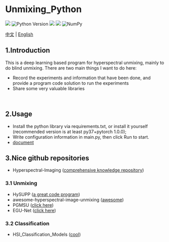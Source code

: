 # Unmixing_Python

![](https://img.shields.io/badge/language-python-brightgreen)
![Python Version](https://img.shields.io/badge/Python-%E2%89%A5%203.7-blue.svg)
![](https://github.com/pytorch/pytorch)
![](https://img.shields.io/badge/PyTorch-%E2%89%A5%201.0.0-red.svg)
![NumPy](https://img.shields.io/badge/NumPy-%E2%89%A5%201.21.5-orange.svg)

[中文](readme.md) | [English](readme.en.md)

## 1.Introduction
This is a deep learning based program for hyperspectral unmixing, mainly to do blind unmixing. There are two main things I want to do here:
- Record the experiments and information that have been done, and provide a program code solution to run the experiments
- Share some very valuable libraries
<br>

## 2.Usage
- Install the python library via requirements.txt, or install it yourself (recommended version is at least py37+pytorch 1.0.0);
- Write configuration information in main.py, then click Run to start.
- [document](_docs/unmixing_python_api.pyi)

## 3.Nice github repositories
- Hyperspectral-Imaging ([comprehensive knowledge repository](https://github.com/xianchaoxiu/Hyperspectral-Imaging))

### 3.1 Unmixing
- HySUPP ([a great code program](https://github.com/BehnoodRasti/HySUPP))
- awesome-hyperspectral-image-unmixing
  ([awesome](https://github.com/xiuheng-wang/awesome-hyperspectral-image-unmixing))
- PGMSU ([click here](https://github.com/shuaikaishi/PGMSU))
- EGU-Net ([click here](https://github.com/danfenghong/IEEE_TNNLS_EGU-Net))

### 3.2 Classification
- HSI_Classification_Models ([cool](https://github.com/Candy-CY/Hyperspectral-Image-Classification-Models))